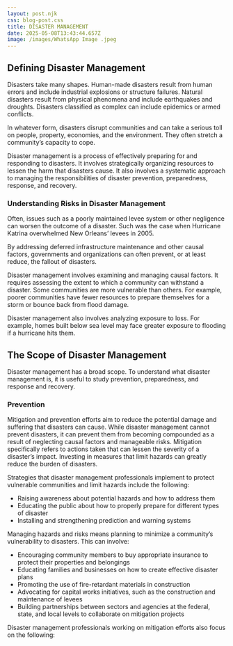 ```yaml
---
layout: post.njk
css: blog-post.css
title: DISASTER MANAGEMENT
date: 2025-05-08T13:43:44.657Z
image: /images/WhatsApp Image .jpeg
---
```

## Defining Disaster Management

Disasters take many shapes. Human-made disasters result from human errors and include industrial explosions or structure failures. Natural disasters result from physical phenomena and include earthquakes and droughts. Disasters classified as complex can include epidemics or armed conflicts.

In whatever form, disasters disrupt communities and can take a serious toll on people, property, economies, and the environment. They often stretch a community’s capacity to cope.

Disaster management is a process of effectively preparing for and responding to disasters. It involves strategically organizing resources to lessen the harm that disasters cause. It also involves a systematic approach to managing the responsibilities of disaster prevention, preparedness, response, and recovery.

### [](https://publichealth.tulane.edu/blog/what-is-disaster-management/#understanding-risks-in-disaster-management)Understanding Risks in Disaster Management

Often, issues such as a poorly maintained levee system or other negligence can worsen the outcome of a disaster. Such was the case when Hurricane Katrina overwhelmed New Orleans’ levees in 2005.

By addressing deferred infrastructure maintenance and other causal factors, governments and organizations can often prevent, or at least reduce, the fallout of disasters.

Disaster management involves examining and managing causal factors. It requires assessing the extent to which a community can withstand a disaster. Some communities are more vulnerable than others. For example, poorer communities have fewer resources to prepare themselves for a storm or bounce back from flood damage.

Disaster management also involves analyzing exposure to loss. For example, homes built below sea level may face greater exposure to flooding if a hurricane hits them.

## [](https://publichealth.tulane.edu/blog/what-is-disaster-management/#the-scope-of-disaster-management)The Scope of Disaster Management

Disaster management has a broad scope. To understand what disaster management is, it is useful to study prevention, preparedness, and response and recovery.

### [](https://publichealth.tulane.edu/blog/what-is-disaster-management/#prevention)Prevention

Mitigation and prevention efforts aim to reduce the potential damage and suffering that disasters can cause. While disaster management cannot prevent disasters, it can prevent them from becoming compounded as a result of neglecting causal factors and manageable risks. Mitigation specifically refers to actions taken that can lessen the severity of a disaster’s impact. Investing in measures that limit hazards can greatly reduce the burden of disasters.

Strategies that disaster management professionals implement to protect vulnerable communities and limit hazards include the following:

* Raising awareness about potential hazards and how to address them
* Educating the public about how to properly prepare for different types of disaster
* Installing and strengthening prediction and warning systems

Managing hazards and risks means planning to minimize a community’s vulnerability to disasters. This can involve:

* Encouraging community members to buy appropriate insurance to protect their properties and belongings
* Educating families and businesses on how to create effective disaster plans
* Promoting the use of fire-retardant materials in construction
* Advocating for capital works initiatives, such as the construction and maintenance of levees
* Building partnerships between sectors and agencies at the federal, state, and local levels to collaborate on mitigation projects

Disaster management professionals working on mitigation efforts also focus on the following:
